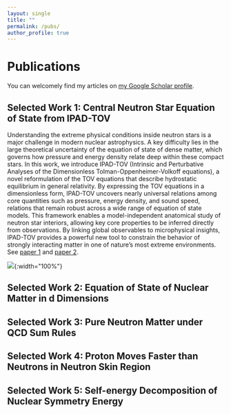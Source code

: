 ```yaml
---
layout: single
title: ""
permalink: /pubs/
author_profile: true
---
```


# Publications

You can welcomely find my articles on <a href="https://scholar.google.com/citations?hl=en&user=Sji0PwMAAAAJ&view_op=list_works&sortby=pubdate" target="_blank">my Google Scholar profile</a>.


## Selected Work 1: Central Neutron Star Equation of State from IPAD-TOV

Understanding the extreme physical conditions inside neutron stars is a major challenge in modern nuclear astrophysics. A key difficulty lies in the large theoretical uncertainty of the equation of state of dense matter, which governs how pressure and energy density relate deep within these compact stars. In this work, we introduce IPAD-TOV (Intrinsic and Perturbative Analyses of the Dimensionless Tolman-Oppenheimer-Volkoff equations), a novel reformulation of the TOV equations that describe hydrostatic equilibrium in general relativity. By expressing the TOV equations in a dimensionless form, IPAD-TOV uncovers nearly universal relations among core quantities such as pressure, energy density, and sound speed, relations that remain robust across a wide range of equation of state models. This framework enables a model-independent anatomical study of neutron star interiors, allowing key core properties to be inferred directly from observations. By linking global observables to microphysical insights, IPAD-TOV provides a powerful new tool to constrain the behavior of strongly interacting matter in one of nature’s most extreme environments. See <a href="[https://scholar.google.com/citations?hl=en&user=Sji0PwMAAAAJ&view_op=list_works&sortby=pubdate](https://iopscience.iop.org/article/10.3847/1538-4357/acdef0/meta)" target="_blank">paper 1</a> and <a href="[https://scholar.google.com/citations?hl=en&user=Sji0PwMAAAAJ&view_op=list_works&sortby=pubdate](https://link.springer.com/article/10.1140/epja/s10050-025-01507-7)" target="_blank">paper 2</a>.

![](https://bjcai-phys.github.io/images/w1.png){:width="100%"}



## Selected Work 2: Equation of State of Nuclear Matter in d Dimensions

## Selected Work 3: Pure Neutron Matter under QCD Sum Rules

## Selected Work 4: Proton Moves Faster than Neutrons in Neutron Skin Region

## Selected Work 5: Self-energy Decomposition of Nuclear Symmetry Energy 


